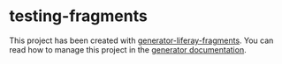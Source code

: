 # testing-fragments

This project has been created with [generator-liferay-fragments][1]. You can read
how to manage this project in the [generator documentation][2].

[1]: https://www.npmjs.com/package/generator-liferay-fragments
[2]: https://www.npmjs.com/package/generator-liferay-fragments#usage
